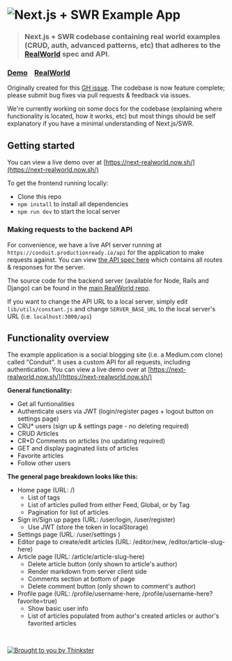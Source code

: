 # ![Next.js + SWR Example App](project-logo.png)

> ### Next.js + SWR codebase containing real world examples (CRUD, auth, advanced patterns, etc) that adheres to the [RealWorld](https://github.com/gothinkster/realworld-example-apps) spec and API.

### [Demo](https://next-realworld.now.sh/)&nbsp;&nbsp;&nbsp;&nbsp;[RealWorld](https://github.com/gothinkster/realworld)

Originally created for this [GH issue](https://github.com/gothinkster/realworld/issues/336). The codebase is now feature complete; please submit bug fixes via pull requests & feedback via issues.

We're currently working on some docs for the codebase (explaining where functionality is located, how it works, etc) but most things should be self explanatory if you have a minimal understanding of Next.js/SWR.

## Getting started

You can view a live demo over at [https://next-realworld.now.sh/](https://next-realworld.now.sh/)

To get the frontend running locally:

- Clone this repo
- `npm install` to install all dependencies
- `npm run dev` to start the local server

### Making requests to the backend API

For convenience, we have a live API server running at `https://conduit.productionready.io/api` for the application to make requests against. You can view [the API spec here](https://github.com/GoThinkster/productionready/blob/master/api) which contains all routes & responses for the server.

The source code for the backend server (available for Node, Rails and Django) can be found in the [main RealWorld repo](https://github.com/gothinkster/realworld).

If you want to change the API URL to a local server, simply edit `lib/utils/constant.js` and change `SERVER_BASE_URL` to the local server's URL (i.e. `localhost:3000/api`)

## Functionality overview

The example application is a social blogging site (i.e. a Medium.com clone) called "Conduit". It uses a custom API for all requests, including authentication. You can view a live demo over at [https://next-realworld.now.sh/](https://next-realworld.now.sh/)

**General functionality:**

- Get all funtionalities
- Authenticate users via JWT (login/register pages + logout button on settings page)
- CRU\* users (sign up & settings page - no deleting required)
- CRUD Articles
- CR\*D Comments on articles (no updating required)
- GET and display paginated lists of articles
- Favorite articles
- Follow other users

**The general page breakdown looks like this:**

- Home page (URL: /)
  - List of tags
  - List of articles pulled from either Feed, Global, or by Tag
  - Pagination for list of articles
- Sign in/Sign up pages (URL: /user/login, /user/register)
  - Use JWT (store the token in localStorage)
- Settings page (URL: /user/settings )
- Editor page to create/edit articles (URL: /editor/new, /editor/article-slug-here)
- Article page (URL: /article/article-slug-here)
  - Delete article button (only shown to article's author)
  - Render markdown from server client side
  - Comments section at bottom of page
  - Delete comment button (only shown to comment's author)
- Profile page (URL: /profile/username-here, /profile/username-here?favorite=true)
  - Show basic user info
  - List of articles populated from author's created articles or author's favorited articles

<br />

[![Brought to you by Thinkster](https://raw.githubusercontent.com/gothinkster/realworld/master/media/end.png)](https://thinkster.io)
